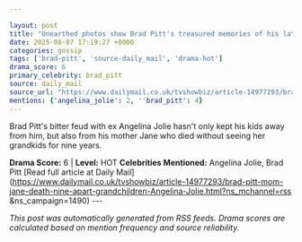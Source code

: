 ```yaml
---

layout: post
title: "Unearthed photos show Brad Pitt's treasured memories of his late mom, who was cut off from her six grandchildren by Angelina"
date: 2025-08-07 17:19:27 +0000
categories: gossip
tags: ['brad-pitt', 'source-daily_mail', 'drama-hot']
drama_score: 6
primary_celebrity: brad_pitt
source: daily_mail
source_url: "https://www.dailymail.co.uk/tvshowbiz/article-14977293/brad-pitt-mom-jane-death-nine-apart-grandchildren-Angelina-Jolie.html?ns_mchannel=rss&1490&campaign=1490"
mentions: {'angelina_jolie': 2, ''brad_pitt': 4}
---
```


Brad Pitt's bitter feud with ex Angelina Jolie hasn't only kept his kids away from him, but also from his mother Jane who died without seeing her grandkids for nine years.

**Drama Score:** 6 | **Level:** HOT **Celebrities Mentioned:** Angelina Jolie, Brad Pitt [Read full article at Daily Mail](https://www.dailymail.co.uk/tvshowbiz/article-14977293/brad-pitt-mom-jane-death-nine-apart-grandchildren-Angelina-Jolie.html?ns_mchannel=rss &ns_campaign=1490) --- 

*This post was automatically generated from RSS feeds. Drama scores are calculated based on mention frequency and source reliability.*
